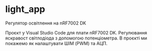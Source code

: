# light_app
Регулятор освітлення на nRF7002 DK

Проєкт у Visual Studio Code для плати nRF7002 DK.
Регулювання яскравост світлодіода з допомогою потенціометра.
В проєкті ми покажемо як налаштувати ШІМ (PWM) та АЦП.
